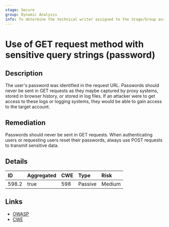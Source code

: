 ```yaml
---
stage: Secure
group: Dynamic Analysis
info: To determine the technical writer assigned to the Stage/Group associated with this page, see https://about.gitlab.com/handbook/engineering/ux/technical-writing/#assignments
---
```


# Use of GET request method with sensitive query strings (password)

## Description

The user's password was identified in the request URL. Passwords should never be sent in GET
requests as they maybe captured by proxy systems, stored in browser history, or stored in
log files. If an attacker were to get access to these logs or logging systems, they would
be able to gain access to the target account.

## Remediation

Passwords should never be sent in GET requests. When authenticating users or requesting users
reset their passwords, always use POST requests to transmit sensitive data.

## Details

| ID | Aggregated | CWE | Type | Risk |
|:---|:--------|:--------|:--------|:--------|
| 598.2 | true | 598 | Passive | Medium |

## Links

- [OWASP](https://owasp.org/www-community/vulnerabilities/Information_exposure_through_query_strings_in_url)
- [CWE](https://cwe.mitre.org/data/definitions/598.html)
